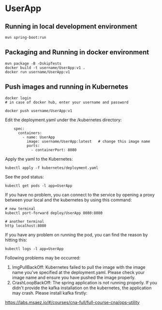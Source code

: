 # UserApp

## Running in local development environment

```
mvn spring-boot:run
```

## Packaging and Running in docker environment

```
mvn package -B -DskipTests
docker build -t username/UserApp:v1 .
docker run username/UserApp:v1
```

## Push images and running in Kubernetes

```
docker login 
# in case of docker hub, enter your username and password

docker push username/UserApp:v1
```

Edit the deployment.yaml under the /kubernetes directory:
```
    spec:
      containers:
        - name: UserApp
          image: username/UserApp:latest   # change this image name
          ports:
            - containerPort: 8080

```

Apply the yaml to the Kubernetes:
```
kubectl apply -f kubernetes/deployment.yaml
```

See the pod status:
```
kubectl get pods -l app=UserApp
```

If you have no problem, you can connect to the service by opening a proxy between your local and the kubernetes by using this command:
```
# new terminal
kubectl port-forward deploy/UserApp 8080:8080

# another terminal
http localhost:8080
```

If you have any problem on running the pod, you can find the reason by hitting this:
```
kubectl logs -l app=UserApp
```

Following problems may be occurred:

1. ImgPullBackOff:  Kubernetes failed to pull the image with the image name you've specified at the deployment.yaml. Please check your image name and ensure you have pushed the image properly.
1. CrashLoopBackOff: The spring application is not running properly. If you didn't provide the kafka installation on the kubernetes, the application may crash. Please install kafka firstly:

https://labs.msaez.io/#/courses/cna-full/full-course-cna/ops-utility

